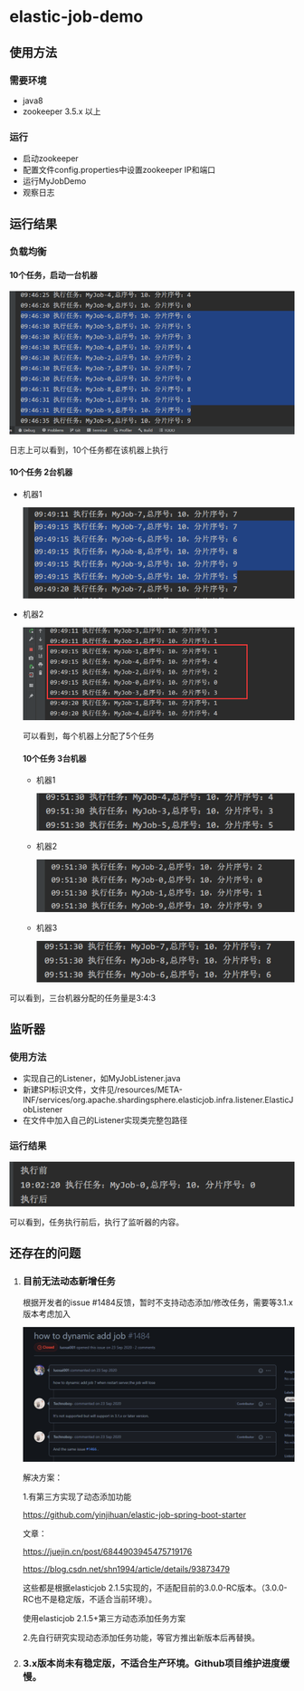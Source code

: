# elastic-job-demo

## 使用方法

### 需要环境

* java8
* zookeeper 3.5.x 以上

### 运行

* 启动zookeeper
* 配置文件config.properties中设置zookeeper IP和端口
* 运行MyJobDemo
* 观察日志



## 运行结果

### 负载均衡

#### 10个任务，启动一台机器

![QQ截图20210223094708](pic/QQ截图20210223094708.png)

日志上可以看到，10个任务都在该机器上执行

#### 10个任务 2台机器

* 机器1

  ![image-20210223094929604](pic/image-20210223094929604.png)

* 机器2

  ![image-20210223094958402](pic/image-20210223094958402.png)

  可以看到，每个机器上分配了5个任务

  

  #### 10个任务 3台机器

  * 机器1

    ![image-20210223095154877](pic/image-20210223095154877.png)

  * 机器2

    ![image-20210223095211568](pic/image-20210223095211568.png)

  * 机器3

    ![image-20210223095223230](pic/image-20210223095223230.png)

可以看到，三台机器分配的任务量是3:4:3



## 监听器

### 使用方法

* 实现自己的Listener，如MyJobListener.java
* 新建SPI标识文件，文件见/resources/META-INF/services/org.apache.shardingsphere.elasticjob.infra.listener.ElasticJobListener
* 在文件中加入自己的Listener实现类完整包路径

### 运行结果

![img](pic/img.png)

可以看到，任务执行前后，执行了监听器的内容。



## 还存在的问题

1. ### 目前无法动态新增任务

   根据开发者的issue #1484反馈，暂时不支持动态添加/修改任务，需要等3.1.x版本考虑加入

   ![img](pic/img_1.png)

   解决方案：

   1.有第三方实现了动态添加功能

   https://github.com/yinjihuan/elastic-job-spring-boot-starter

   文章：

   https://juejin.cn/post/6844903945475719176

   https://blog.csdn.net/shn1994/article/details/93873479

   这些都是根据elasticjob 2.1.5实现的，不适配目前的3.0.0-RC版本。（3.0.0-RC也不是稳定版，不适合当前环境）。

   使用elasticjob 2.1.5+第三方动态添加任务方案

   

   2.先自行研究实现动态添加任务功能，等官方推出新版本后再替换。

   

   

   

   

2. ###  3.x版本尚未有稳定版，不适合生产环境。Github项目维护进度缓慢。






